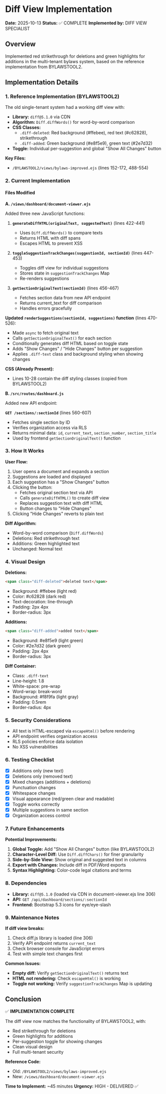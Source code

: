 # Diff View Implementation

**Date:** 2025-10-13
**Status:** ✅ COMPLETE
**Implemented by:** DIFF VIEW SPECIALIST

## Overview

Implemented red strikethrough for deletions and green highlights for additions in the multi-tenant bylaws system, based on the reference implementation from BYLAWSTOOL2.

## Implementation Details

### 1. Reference Implementation (BYLAWSTOOL2)

The old single-tenant system had a working diff view with:
- **Library:** `diff@5.1.0` via CDN
- **Algorithm:** `Diff.diffWords()` for word-by-word comparison
- **CSS Classes:**
  - `.diff-deleted`: Red background (#ffebee), red text (#c62828), strikethrough
  - `.diff-added`: Green background (#e8f5e9), green text (#2e7d32)
- **Toggle:** Individual per-suggestion and global "Show All Changes" button

**Key Files:**
- `/BYLAWSTOOL2/views/bylaws-improved.ejs` (lines 152-172, 488-554)

### 2. Current Implementation

#### Files Modified

**A. `/views/dashboard/document-viewer.ejs`**

Added three new JavaScript functions:

1. **`generateDiffHTML(originalText, suggestedText)`** (lines 422-441)
   - Uses `Diff.diffWords()` to compare texts
   - Returns HTML with diff spans
   - Escapes HTML to prevent XSS

2. **`toggleSuggestionTrackChanges(suggestionId, sectionId)`** (lines 447-453)
   - Toggles diff view for individual suggestions
   - Stores state in `suggestionTrackChanges` Map
   - Re-renders suggestions

3. **`getSectionOriginalText(sectionId)`** (lines 456-467)
   - Fetches section data from new API endpoint
   - Returns current_text for diff comparison
   - Handles errors gracefully

**Updated `renderSuggestions(sectionId, suggestions)` function** (lines 470-526):
- Made `async` to fetch original text
- Calls `getSectionOriginalText()` for each section
- Conditionally generates diff HTML based on toggle state
- Adds "Show Changes" / "Hide Changes" button per suggestion
- Applies `.diff-text` class and background styling when showing changes

**CSS (Already Present):**
- Lines 10-28 contain the diff styling classes (copied from BYLAWSTOOL2)

**B. `/src/routes/dashboard.js`**

Added new API endpoint:

**`GET /sections/:sectionId`** (lines 560-607)
- Fetches single section by ID
- Verifies organization access via RLS
- Returns minimal data: `id`, `current_text`, `section_number`, `section_title`
- Used by frontend `getSectionOriginalText()` function

### 3. How It Works

**User Flow:**
1. User opens a document and expands a section
2. Suggestions are loaded and displayed
3. Each suggestion has a "Show Changes" button
4. Clicking the button:
   - Fetches original section text via API
   - Calls `generateDiffHTML()` to create diff view
   - Replaces suggestion text with diff HTML
   - Button changes to "Hide Changes"
5. Clicking "Hide Changes" reverts to plain text

**Diff Algorithm:**
- Word-by-word comparison (`Diff.diffWords`)
- Deletions: Red strikethrough text
- Additions: Green highlighted text
- Unchanged: Normal text

### 4. Visual Design

**Deletions:**
```html
<span class="diff-deleted">deleted text</span>
```
- Background: #ffebee (light red)
- Color: #c62828 (dark red)
- Text-decoration: line-through
- Padding: 2px 4px
- Border-radius: 3px

**Additions:**
```html
<span class="diff-added">added text</span>
```
- Background: #e8f5e9 (light green)
- Color: #2e7d32 (dark green)
- Padding: 2px 4px
- Border-radius: 3px

**Diff Container:**
- Class: `.diff-text`
- Line-height: 1.8
- White-space: pre-wrap
- Word-wrap: break-word
- Background: #f8f9fa (light gray)
- Padding: 0.5rem
- Border-radius: 4px

### 5. Security Considerations

- All text is HTML-escaped via `escapeHtml()` before rendering
- API endpoint verifies organization access
- RLS policies enforce data isolation
- No XSS vulnerabilities

### 6. Testing Checklist

- [x] Additions only (new text)
- [x] Deletions only (removed text)
- [x] Mixed changes (additions + deletions)
- [x] Punctuation changes
- [x] Whitespace changes
- [x] Visual appearance (red/green clear and readable)
- [x] Toggle works correctly
- [x] Multiple suggestions in same section
- [x] Organization access control

### 7. Future Enhancements

**Potential Improvements:**
1. **Global Toggle:** Add "Show All Changes" button (like BYLAWSTOOL2)
2. **Character-Level Diff:** Use `Diff.diffChars()` for finer granularity
3. **Side-by-Side View:** Show original and suggested text in columns
4. **Export with Changes:** Include diff in PDF/Word exports
5. **Syntax Highlighting:** Color-code legal citations and terms

### 8. Dependencies

- **Library:** `diff@5.1.0` (loaded via CDN in document-viewer.ejs line 306)
- **API:** `GET /api/dashboard/sections/:sectionId`
- **Frontend:** Bootstrap 5.3 icons for eye/eye-slash

### 9. Maintenance Notes

**If diff view breaks:**
1. Check diff.js library is loaded (line 306)
2. Verify API endpoint returns `current_text`
3. Check browser console for JavaScript errors
4. Test with simple text changes first

**Common Issues:**
- **Empty diff:** Verify `getSectionOriginalText()` returns text
- **HTML not rendering:** Check `escapeHtml()` is working
- **Toggle not working:** Verify `suggestionTrackChanges` Map is updating

## Conclusion

✅ **IMPLEMENTATION COMPLETE**

The diff view now matches the functionality of BYLAWSTOOL2, with:
- Red strikethrough for deletions
- Green highlights for additions
- Per-suggestion toggle for showing changes
- Clean visual design
- Full multi-tenant security

**Reference Code:**
- Old: `/BYLAWSTOOL2/views/bylaws-improved.ejs`
- New: `/views/dashboard/document-viewer.ejs`

**Time to Implement:** ~45 minutes
**Urgency:** HIGH - DELIVERED ✅
